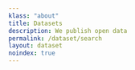 ```yaml
---
klass: "about"
title: Datasets
description: We publish open data
permalink: /dataset/search
layout: dataset
noindex: true
---
```

<script> // overwritting siteconfig for a specific page allows us to have multiple dataset widgets with different configuration var siteConfig = { dataset: { rootFilter: {publishingCountry: ['AS','CK','TL','FM','FJ','PF','GU','KI','MH','NR','NC','NU','MP','PW','PG','WS','SB','TK','TO','TV','VU','WF']}} }; </script>
